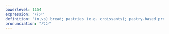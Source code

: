 ```yaml
---
powerlevel: 1154
expression: "パン"
definition: "(n,vs) bread; pastries (e.g. croissants); pastry-based products; pan; frying pan; panning (in a film); (P)"
pronunciation: "パン"
---
```

